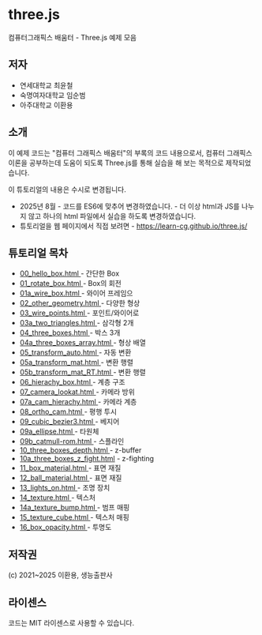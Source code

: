 # three.js
컴퓨터그래픽스 배움터 - Three.js 예제 모음

## 저자 

* 연세대학교 최윤철
* 숙명여자대학교 임순범
* 아주대학교 이환용

## 소개
이 예제 코드는 
"컴퓨터 그래픽스 배움터"의 부록의 코드 내용으로서,
컴퓨터 그래픽스 이론을 공부하는데 도움이 되도록 Three.js를 통해 실습을 해 보는 
목적으로 제작되었습니다. 

이 튜토리얼의 내용은 수시로 변경됩니다.

* 2025년 8월 - 코드를 ES6에 맞추어 변경하였습니다. - 더 이상 html과 JS를 나누지 않고 하나의 html 파일에서 실습을 하도록 변경하였습니다.
* 튜토리얼을  웹 페이지에서 직접 보려면 - https://learn-cg.github.io/three.js/ 

## 튜토리얼 목차

* [00_hello_box.html           ](00_hello_box.html           ) - 간단한 Box 
* [01_rotate_box.html          ](01_rotate_box.html          ) - Box의 회전
* [01a_wire_box.html           ](01a_wire_box.html           ) - 와이어 프레임으 
* [02_other_geometry.html      ](02_other_geometry.html      ) - 다양한  형상 
* [03_wire_points.html         ](03_wire_points.html         ) - 포인트/와이어로 
* [03a_two_triangles.html      ](03a_two_triangles.html      ) - 삼각형 2개
* [04_three_boxes.html         ](04_three_boxes.html         ) - 박스 3개
* [04a_three_boxes_array.html  ](04a_three_boxes_array.html  ) - 형상 배열
* [05_transform_auto.html      ](05_transform_auto.html      ) - 자동 변환
* [05a_transform_mat.html      ](05a_transform_mat.html      ) - 변환 행렬
* [05b_transform_mat_RT.html   ](05b_transform_mat_RT.html   ) - 변환 행렬
* [06_hierachy_box.html        ](06_hierachy_box.html        ) - 계층 구조
* [07_camera_lookat.html       ](07_camera_lookat.html       ) - 카메라 방위
* [07a_cam_hierachy.html       ](07a_cam_hierachy.html       ) - 카메라 계층
* [08_ortho_cam.html           ](08_ortho_cam.html           ) - 평행 투시
* [09_cubic_bezier3.html       ](09_cubic_bezier3.html       ) - 베지어
* [09a_ellipse.html            ](09a_ellipse.html            ) - 타원체
* [09b_catmull-rom.html        ](09b_catmull-rom.html        ) - 스플라인
* [10_three_boxes_depth.html   ](10_three_boxes_depth.html   ) - z-buffer
* [10a_three_boxes_z_fight.html](10a_three_boxes_z_fight.html) - z-fighting
* [11_box_material.html        ](11_box_material.html        ) - 표면 재질
* [12_ball_material.html       ](12_ball_material.html       ) - 표면 재질
* [13_lights_on.html           ](13_lights_on.html           ) - 조명 장치
* [14_texture.html             ](14_texture.html             ) - 텍스처
* [14a_texture_bump.html       ](14a_texture_bump.html       ) - 범프 매핑
* [15_texture_cube.html        ](15_texture_cube.html        ) - 텍스처 매핑
* [16_box_opacity.html         ](16_box_opacity.html         ) - 투명도

## 저작권 
(c) 2021~2025 이환용, 생능출판사

## 라이센스 
코드는 MIT 라이센스로 사용할 수 있습니다. 

